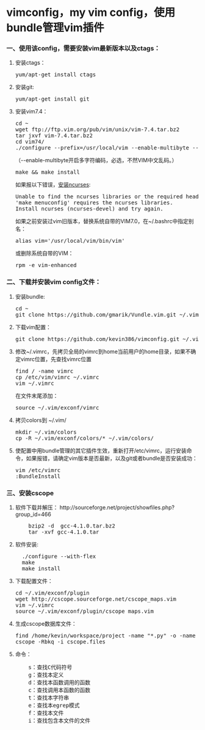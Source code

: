 vimconfig，my vim config，使用bundle管理vim插件
=========

<h3>一、使用该config，需要安装vim最新版本以及ctags：</h3>
<p>
<ol>
<li>安装ctags：
<pre>yum/apt-get install ctags</pre>
</li>
<li>安装git:
<pre>yum/apt-get install git</pre>
</li>
<li>安装vim7.4：
<pre>cd ~
wget ftp://ftp.vim.org/pub/vim/unix/vim-7.4.tar.bz2
tar jxvf vim-7.4.tar.bz2
cd vim74/
./configure --prefix=/usr/local/vim --enable-multibyte --enable-cscope --enable-pythoninterp 
</pre>
（--enable-multibyte开启多字符编码，必选，不然VIM中文乱码。）
<pre>make && make install</pre>
如果报以下错误，<a href="http://blog.163.com/nighthawk2008@126/blog/static/172634464201152083229697/">安装ncurses</a>:
<pre>
Unable to find the ncurses libraries or the required header files.
'make menuconfig' requires the ncurses libraries.
Install ncurses (ncurses-devel) and try again.
</pre>

如果之前安装过vim旧版本，替换系统自带的VIM7.0，在~/.bashrc中指定别名：
<pre>alias vim='/usr/local/vim/bin/vim'</pre>
或删除系统自带的VIM：
<pre>rpm -e vim-enhanced</pre>
</li>
</ol>
</p>

<h3>二、下载并安装vim config文件：</h3>
<p>
<ol>
<li>安装bundle:
<pre>cd ~
git clone https://github.com/gmarik/Vundle.vim.git ~/.vim/bundle/vundle
</pre>
</li>
<li>下载vim配置：
<pre>git clone https://github.com/kevin386/vimconfig.git ~/.vim/exconf</pre>
</li>
<li>修改~/.vimrc，先拷贝全局的vimrc到home当前用户的home目录，如果不确定vimrc位置，先查找vimrc位置
<pre>
find / -name vimrc
cp /etc/vim/vimrc ~/.vimrc
vim ~/.vimrc
</pre>
在文件末尾添加：
<pre>
source ~/.vim/exconf/vimrc
</pre>
</li>
<li>
拷贝colors到 ~/.vim/
<pre>
mkdir ~/.vim/colors
cp -R ~/.vim/exconf/colors/* ~/.vim/colors/
</pre>
</li>
<li>使配置中用bundle管理的其它插件生效，重新打开/etc/vimrc，运行安装命令，如果报错，请确定vim版本是否最新，以及git或者bundle是否安装成功：
<pre>vim /etc/vimrc
:BundleInstall</pre>
</li>
</ol>
</p>

<h3>三、安装cscope</h3>
<p>
<ol>
<li>软件下载并解压： http://sourceforge.net/project/showfiles.php?group_id=466
    <pre>
    bzip2 -d  gcc-4.1.0.tar.bz2
    tar -xvf gcc-4.1.0.tar</pre>
</li>
<li>软件安装: 
  <pre>
  ./configure --with-flex
  make
  make install</pre>
</li>
<li>
下载配置文件：
<pre>
cd ~/.vim/exconf/plugin
wget http://cscope.sourceforge.net/cscope_maps.vim
vim ~/.vimrc
source ~/.vim/exconf/plugin/cscope_maps.vim</pre>
</li>
<li>
生成cscope数据库文件：
<pre>find /home/kevin/workspace/project -name "*.py" -o -name "*.html" -o -name "*.js" > cscope.files
cscope -Rbkq -i cscope.files  </pre>
</li>
<li>
命令：
<pre>    s：查找C代码符号
    g：查找本定义
    d：查找本函数调用的函数
    c：查找调用本函数的函数
    t：查找本字符串
    e：查找本egrep模式
    f：查找本文件
    i：查找包含本文件的文件<pre>
</li>
</ol>
</p>
